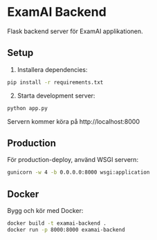 # ExamAI Backend

Flask backend server för ExamAI applikationen.

## Setup

1. Installera dependencies:
```bash
pip install -r requirements.txt
```

2. Starta development server:
```bash
python app.py
```

Servern kommer köra på http://localhost:8000

## Production

För production-deploy, använd WSGI servern:
```bash
gunicorn -w 4 -b 0.0.0.0:8000 wsgi:application
```

## Docker

Bygg och kör med Docker:
```bash
docker build -t examai-backend .
docker run -p 8000:8000 examai-backend
```
